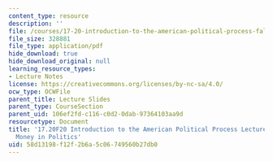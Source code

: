 ```yaml
---
content_type: resource
description: ''
file: /courses/17-20-introduction-to-the-american-political-process-fall-2020/58d13198f12f2b6a5c06749560b27db0_MIT17_20F20_lec20.pdf
file_size: 328881
file_type: application/pdf
hide_download: true
hide_download_original: null
learning_resource_types:
- Lecture Notes
license: https://creativecommons.org/licenses/by-nc-sa/4.0/
ocw_type: OCWFile
parent_title: Lecture Slides
parent_type: CourseSection
parent_uid: 106ef2fd-c116-c0d2-0dab-97364103aa9d
resourcetype: Document
title: '17.20F20 Introduction to the American Political Process Lecture Slides 20:
  Money in Politics'
uid: 58d13198-f12f-2b6a-5c06-749560b27db0
---
```

